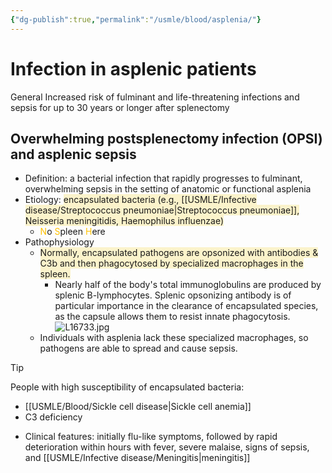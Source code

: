 ```yaml
---
{"dg-publish":true,"permalink":"/usmle/blood/asplenia/"}
---
```


# Infection in asplenic patients
General
Increased risk of fulminant and life-threatening infections and sepsis for up to 30 years or longer after splenectomy
## Overwhelming postsplenectomy infection (OPSI) and asplenic sepsis
- Definition: a bacterial infection that rapidly progresses to fulminant, overwhelming sepsis in the setting of anatomic or functional asplenia
- Etiology: <span style="background:rgba(240, 200, 0, 0.2)">encapsulated bacteria (e.g., [[USMLE/Infective disease/Streptococcus pneumoniae\|Streptococcus pneumoniae]], Neisseria meningitidis, Haemophilus influenzae)</span>
	- <font color="#ffc000">N</font>o <font color="#ffc000">S</font>pleen <font color="#ffc000">H</font>ere
- Pathophysiology
	- <span style="background:rgba(240, 200, 0, 0.2)">Normally, encapsulated pathogens are opsonized with antibodies & C3b and then phagocytosed by specialized macrophages in the spleen.</span>
		- Nearly half of the body's total immunoglobulins are produced by splenic B-lymphocytes. Splenic opsonizing antibody is of particular importance in the clearance of encapsulated species, as the capsule allows them to resist innate phagocytosis.![L16733.jpg](/img/user/appendix/L16733.jpg)
	- Individuals with asplenia lack these specialized macrophages, so pathogens are able to spread and cause sepsis.

>[!tip] 
>People with high susceptibility of encapsulated bacteria:
>- [[USMLE/Blood/Sickle cell disease\|Sickle cell anemia]]
>- C3 deficiency
- Clinical features: initially flu-like symptoms, followed by rapid deterioration within hours with fever, severe malaise, signs of sepsis, and [[USMLE/Infective disease/Meningitis\|meningitis]]


